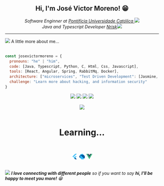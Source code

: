 <h2 align="center"> Hi, I'm José Victor Moreno! 😁 </h2>
<div align="center">
<p><em>Software Enginner at <a href="https://www.pucpr.br/"> Pontifícia Universidade Católica </a><img src="https://media.giphy.com/media/fYSnHlufseco8Fh93Z/giphy.gif" width="30"></br>Java and Typescript Developer <a href="https://www.nrisklog.com.br/">Nrisk</a><img src="https://media.giphy.com/media/WUlplcMpOCEmTGBtBW/giphy.gif" width="30"> 
</em></p></div>
<hr>
<div><img src="https://media.giphy.com/media/VgCDAzcKvsR6OM0uWg/giphy.gif" width="50"> A little more about me... </div><br>  

```javascript
const josevictormoreno = {
  pronouns: "he" | "him",
  code: [Java, Typescript, Python, C, Html, Css, Javascript],
  tools: [React, Angular, Spring, RabbitMq, Docker],
  architecture: ["microservices", "Test Driven Development": [Jasmine, JUnit]],
  challenge: "Learn more about hacking, and information security"
}
```

<div align="center"> 
  <a href="https://www.instagram.com/josevictormoreno_" target="_blank"><img src="https://img.shields.io/badge/-Instagram-%23E4405F?style=for-the-badge&logo=instagram&logoColor=white" target="_blank"></a>
  <a href = "mailto:josevictor.admoreno@gmail.com"><img src="https://img.shields.io/badge/-Gmail-%23333?style=for-the-badge&logo=gmail&logoColor=white" target="_blank"></a>
  <a href="https://www.linkedin.com/in/josevictor-adm/" target="_blank"><img src="https://img.shields.io/badge/-LinkedIn-%230077B5?style=for-the-badge&logo=linkedin&logoColor=white" target="_blank"></a> 
 <a href="https://twitter.com/josevitormoreno?ref_src=twsrc%5Etfw">
 <img src="https://img.shields.io/badge/Twitter-1DA1F2?style=for-the-badge&logo=twitter&logoColor=white">
  </a>
 
</div><br>

 <div align="center"><img height="180em" src="https://github-readme-stats.vercel.app/api/top-langs/?username=josevictormoreno&layout=compact&langs_count=7&theme=dark"/> </div>

<!--<p align="center"> Profile visits since 2022 </p>-->
<!--<p align="center">   <img alingn="center" src="https://profile-counter.glitch.me/josevictormoreno/count.svg" /></p>-->

<div align="center">
  <b><h1 style="padding: 1rem">Learning...</h1></b><br>
  <code><img height="20" src="https://raw.githubusercontent.com/github/explore/80688e429a7d4ef2fca1e82350fe8e3517d3494d/topics/flutter/flutter.png"></code>
<code><img height="20" src="https://raw.githubusercontent.com/github/explore/80688e429a7d4ef2fca1e82350fe8e3517d3494d/topics/dart/dart.png"></code>
<code><img height="20" src="https://raw.githubusercontent.com/github/explore/80688e429a7d4ef2fca1e82350fe8e3517d3494d/topics/vue/vue.png"></code>
</div><br>

<img src="https://media.giphy.com/media/LnQjpWaON8nhr21vNW/giphy.gif" width="60"> <em><b>I love connecting with different people</b> so if you want to say <b>hi, I'll be happy to meet you more!</b> 😁 </em>
